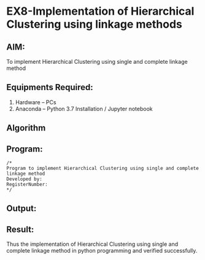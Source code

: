 # EX8-Implementation of Hierarchical Clustering using linkage methods
## AIM:
To implement Hierarchical Clustering using single and complete linkage method

## Equipments Required:
1. Hardware – PCs
2. Anaconda – Python 3.7 Installation / Jupyter notebook

## Algorithm


## Program:
```
/*
Program to implement Hierarchical Clustering using single and complete linkage method
Developed by: 
RegisterNumber:  
*/
```

## Output:



## Result:
Thus the implementation of Hierarchical Clustering using single and complete linkage method in python programming and verified successfully.
